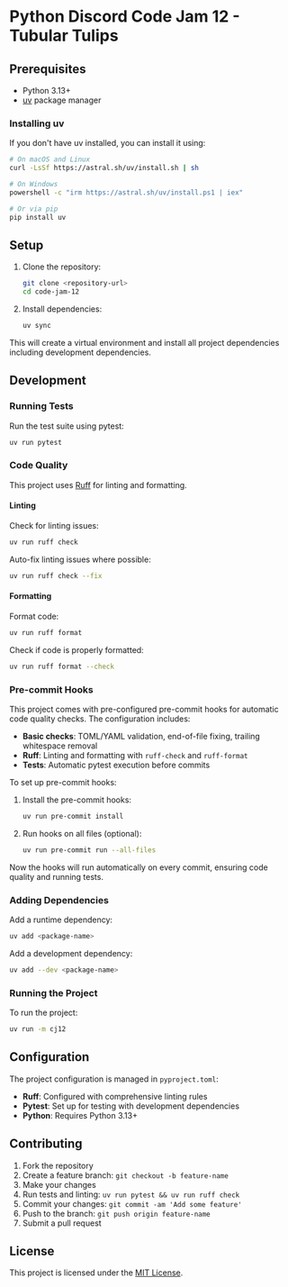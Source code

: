 # Python Discord Code Jam 12 - Tubular Tulips

## Prerequisites

- Python 3.13+
- [uv](https://docs.astral.sh/uv/) package manager

### Installing uv

If you don't have uv installed, you can install it using:

```bash
# On macOS and Linux
curl -LsSf https://astral.sh/uv/install.sh | sh

# On Windows
powershell -c "irm https://astral.sh/uv/install.ps1 | iex"

# Or via pip
pip install uv
```

## Setup

1. Clone the repository:

   ```bash
   git clone <repository-url>
   cd code-jam-12
   ```

2. Install dependencies:
   ```bash
   uv sync
   ```

This will create a virtual environment and install all project dependencies including development dependencies.

## Development

### Running Tests

Run the test suite using pytest:

```bash
uv run pytest
```

### Code Quality

This project uses [Ruff](https://docs.astral.sh/ruff/) for linting and formatting.

#### Linting

Check for linting issues:

```bash
uv run ruff check
```

Auto-fix linting issues where possible:

```bash
uv run ruff check --fix
```

#### Formatting

Format code:

```bash
uv run ruff format
```

Check if code is properly formatted:

```bash
uv run ruff format --check
```

### Pre-commit Hooks

This project comes with pre-configured pre-commit hooks for automatic code quality checks. The configuration includes:

- **Basic checks**: TOML/YAML validation, end-of-file fixing, trailing whitespace removal
- **Ruff**: Linting and formatting with `ruff-check` and `ruff-format`
- **Tests**: Automatic pytest execution before commits

To set up pre-commit hooks:

1. Install the pre-commit hooks:

   ```bash
   uv run pre-commit install
   ```

2. Run hooks on all files (optional):
   ```bash
   uv run pre-commit run --all-files
   ```

Now the hooks will run automatically on every commit, ensuring code quality and running tests.

### Adding Dependencies

Add a runtime dependency:

```bash
uv add <package-name>
```

Add a development dependency:

```bash
uv add --dev <package-name>
```

### Running the Project

To run the project:

```bash
uv run -m cj12
```

## Configuration

The project configuration is managed in `pyproject.toml`:

- **Ruff**: Configured with comprehensive linting rules
- **Pytest**: Set up for testing with development dependencies
- **Python**: Requires Python 3.13+

## Contributing

1. Fork the repository
2. Create a feature branch: `git checkout -b feature-name`
3. Make your changes
4. Run tests and linting: `uv run pytest && uv run ruff check`
5. Commit your changes: `git commit -am 'Add some feature'`
6. Push to the branch: `git push origin feature-name`
7. Submit a pull request

## License

This project is licensed under the [MIT License](LICENSE).
